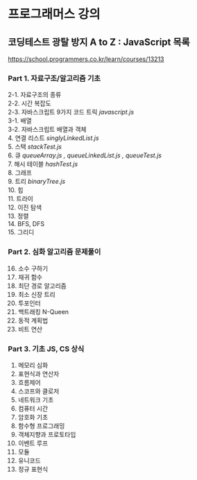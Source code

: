 # 프로그래머스 강의
## 코딩테스트 광탈 방지 A to Z : JavaScript 목록
<a>https://school.programmers.co.kr/learn/courses/13213</a>

### Part 1. 자료구조/알고리즘 기초
2-1. 자료구조의 종류 <br>
2-2. 시간 복잡도 <br>
2-3. 자바스크립트 9가지 코드 트릭 *javascript.js* <br>
3-1. 배열 <br>
3-2. 자바스크립트 배열과 객체 <br>
4. 연결 리스트 *singlyLinkedList.js* <br>
5. 스택 *stackTest.js* <br>
6. 큐 *queueArray.js , queueLinkedList.js , queueTest.js* <br>
7. 해시 테이블 *hashTest.js* <br>
8. 그래프 <br>
9. 트리 *binaryTree.js* <br>
10. 힙 <br>
11. 트라이 <br>
12. 이진 탐색 <br>
13. 정렬 <br>
14. BFS, DFS <br>
15. 그리디 <br>

### Part 2. 심화 알고리즘 문제풀이
16. 소수 구하기 <br>
17. 재귀 함수 <br>
18. 최단 경로 알고리즘 <br>
19. 최소 신장 트리 <br>
20. 투포인터 <br>
21. 백트래킹 N-Queen <br>
22. 동적 계획법 <br>
23. 비트 연산 <br>

### Part 3. 기초 JS, CS 상식
1. 메모리 심화 <br>
2. 표현식과 연산자 <br>
3. 흐름제어 <br>
4. 스코프와 클로저 <br>
5. 네트워크 기초 <br>
6. 컴퓨터 시간 <br>
7. 암호화 기초 <br>
8. 함수형 프로그래밍 <br>
9. 객체지향과 프로토타입 <br>
10. 이벤트 루프 <br>
11. 모듈 <br>
12. 유니코드 <br>
13. 정규 표현식 <br>
